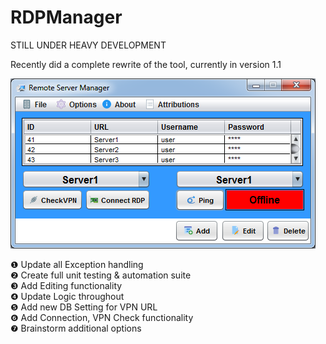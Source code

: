 # RDPManager

STILL UNDER HEAVY DEVELOPMENT

Recently did a complete rewrite of the tool, currently in version 1.1 </br>

![Beta GUI](RDP_Version1.1.png)



❶ Update all Exception handling </br>
❷ Create full unit testing & automation suite </br>
❸ Add Editing functionality </br>
❹ Update Logic throughout </br>
❺ Add new DB Setting for VPN URL </br>
❻ Add Connection, VPN Check functionality </br>
❼ Brainstorm additional options </br>
